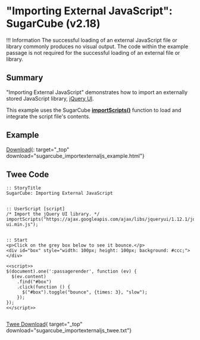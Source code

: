 # "Importing External JavaScript": SugarCube (v2.18)

!!! Information
    The successful loading of an external JavaScript file or library commonly produces no visual output. The code within the example passage is not required for the successful loading of an external file or library.

## Summary

"Importing External JavaScript" demonstrates how to import an externally stored JavaScript library, [jQuery UI](https://jqueryui.com/).

This example uses the SugarCube **[importScripts()](http://www.motoslave.net/sugarcube/2/docs/functions.html#importscripts)** function to load and integrate the script file's contents.

## Example

[Download](sugarcube_importexternaljs_example.html){: target="_top" download="sugarcube_importexternaljs_example.html"}

## Twee Code

```twee
:: StoryTitle
SugarCube: Importing External JavaScript


:: UserScript [script]
/* Import the jQuery UI library. */
importScripts("https://ajax.googleapis.com/ajax/libs/jqueryui/1.12.1/jquery-ui.min.js");


:: Start
<p>Click on the grey box below to see it bounce.</p>
<div id="box" style="width: 100px; height: 100px; background: #ccc;"></div>

<<script>>
$(document).one(':passagerender', function (ev) {
  $(ev.content)
    .find("#box")
    .click(function () {
      $("#box").toggle("bounce", {times: 3}, "slow");
    });
});
<</script>>


```

[Twee Download](sugarcube_importexternaljs_twee.txt){ target="_top" download="sugarcube_importexternaljs_twee.txt"}
